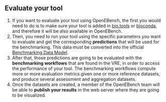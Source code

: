 Evaluate your tool
------------------
1.	If you want to evaluate your tool using OpenEBench, the first you would need to do is to make sure your tool is added in [bio.tools](https://bio.tools/) or [bioconda](https://anaconda.org/bioconda), and therefore it will be also available in OpenEBench.
2.	Then, you need to run your tool using the specific parameters you want to evaluate and get the corresponding **predictions** that will be used for the benchmarking. This data must be converted into the official [Benchmarking Data Model](https://github.com/inab/benchmarking-data-model/tree/master/json-schemas/1.0.x).
4.	After that, those predictions are going to be evaluated with the **benchmarking workflows** that are found in the VRE, in order to access the performance of your tool. The benchmarking workflows compute more or more evaluation metrics given one or more reference datasets, and produce several assessment and aggregation datasets.
5.	Once the datasets are created, a member of the OpenEBench team will be able to **publish your results** in the web server where they are going to be visualized.
